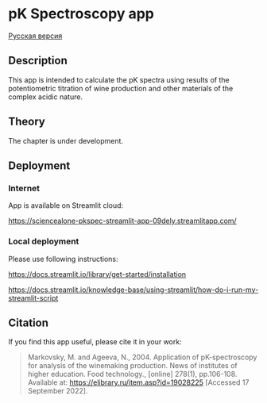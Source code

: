 # pK Spectroscopy app

[Русская версия](README_RU.MD)

## Description

This app is intended to calculate the pK spectra using results of the potentiometric titration of wine production and other materials of the complex acidic nature.

## Theory

The chapter is under development.

## Deployment

### Internet
App is available on Streamlit cloud:

https://sciencealone-pkspec-streamlit-app-09dely.streamlitapp.com/

### Local deployment

Please use following instructions:

https://docs.streamlit.io/library/get-started/installation

https://docs.streamlit.io/knowledge-base/using-streamlit/how-do-i-run-my-streamlit-script

## Citation

If you find this app useful, please cite it in your work:

>Markovsky, M. and Ageeva, N., 2004. Application of pK-spectroscopy for analysis of the winemaking production. News of institutes of higher education. Food technology., [online] 278(1), pp.106-108. Available at: <https://elibrary.ru/item.asp?id=19028225> [Accessed 17 September 2022].